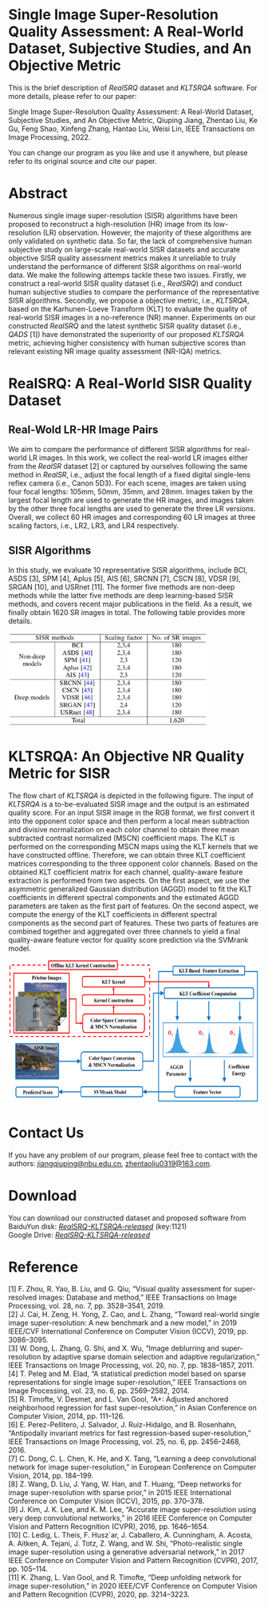 # Single Image Super-Resolution Quality Assessment: A Real-World Dataset, Subjective Studies, and An Objective Metric
This is the brief description of *RealSRQ* dataset and *KLTSRQA* software. For more details, please refer to our paper:  

Single Image Super-Resolution Quality Assessment: A Real-World Dataset, Subjective Studies, and An Objective Metric, Qiuping Jiang, Zhentao Liu, Ke Gu, Feng Shao, Xinfeng Zhang, Hantao Liu, Weisi Lin, IEEE Transactions on Image Processing, 2022.  

You can change our program as you like and use it anywhere, but please refer to its original source and cite our paper. 
# Abstract
Numerous single image super-resolution (SISR) algorithms have been proposed to reconstruct a high-resolution (HR) image from its low-resolution (LR) observation. However, the majority of these algorithms are only validated on synthetic data. So far, the lack of comprehensive human subjective study on large-scale real-world SISR datasets and accurate objective SISR quality assessment metrics makes it unreliable to truly understand the performance of different SISR algorithms on real-world data. We make the following attemps tackle these two issues. Firstly, we construct a real-world SISR quality dataset (i.e., *RealSRQ*) and conduct human subjective studies to compare the performance of the representative SISR algorithms. Secondly, we propose a objective metric, i.e., *KLTSRQA*, based on the Karhunen-Loeve Transform (KLT) to evaluate the quality of real-world SISR images in a no-reference (NR) manner. Experiments on our constructed *RealSRQ* and the latest synthetic SISR quality dataset (i.e., *QADS* [1]) have demonstrated the superiority of our proposed *KLTSRQA* metric, achieving higher consistency with human subjective scores than relevant existing NR image quality assessment (NR-IQA) metrics.

# RealSRQ: A Real-World SISR Quality Dataset
## Real-Wold LR-HR Image Pairs
We aim to compare the performance of different SISR algorithms for real-world LR images. In this work, we collect the real-world LR images either from the *RealSR* dataset [2] or captured by ourselves following the same method in *RealSR*, i.e., adjust the focal length of a fixed digital single-lens reflex camera (i.e., Canon 5D3). For each scene, images are taken using four focal lengths: 105mm, 50mm, 35mm, and 28mm. Images taken by the largest focal length are used to generate the HR images, and images taken by the other three focal lengths are used to generate the three LR versions. Overall, we collect 60 HR images and corresponding 60 LR images at three scaling factors, i.e., LR2, LR3, and LR4 respectively.
## SISR Algorithms
In this study, we evaluate 10 representative SISR algorithms, include BCI, ASDS [3], SPM [4], Aplus [5], AIS [6], SRCNN [7], CSCN [8], VDSR [9], SRGAN [10], and USRnet [11]. The former five methods are non-deep methods while the latter five methods are deep learning-based SISR methods, and covers recent major publications in the field. As a result, we finally obtain 1620 SR images in total. The following table provides more details. 

<img src="https://github.com/Zhentao-Liu/RealSRQ-KLTSRQA/blob/main/images/Table1.PNG" width="400" height="190"/><br/>

# KLTSRQA: An Objective NR Quality Metric for SISR
The flow chart of *KLTSRQA* is depicted in the following figure. The input of *KLTSRQA* is a to-be-evaluated SISR image and the output is an estimated quality score. For an input SISR image in the RGB format, we first convert it into the opponent color space and then perform a local mean subtraction and divisive normalization on each color channel to obtain three mean subtracted contrast normalized (MSCN) coefficient maps. The KLT is performed on the corresponding MSCN maps using the KLT kernels that we have constructed offline. Therefore, we can obtain three KLT coefficient matrices corresponding to the three opponent color channels. Based on the obtained KLT coefficient matrix for each channel, quality-aware feature extraction is performed from two aspects. On the first aspect, we use the asymmetric generalized Gaussian distribution (AGGD) model to fit the KLT coefficients in different spectral components and the estimated AGGD parameters are taken as the first part of features. On the second aspect, we compute the energy of the KLT coefficients in different spectral components as the second part of features. These two parts of features are combined together and aggregated over three channels to yield a final quality-aware feature vector for quality score prediction via the SVMrank model.

<img src="https://github.com/Zhentao-Liu/RealSRQ-KLTSRQA/blob/main/images/Fig8.PNG" width="618" height="288"/><br/>

# Contact Us
If you have any problem of our program, please feel free to contact with the authors: jiangqiuping@nbu.edu.cn, zhentaoliu0319@163.com.

# Download
You can download our constructed dataset and proposed software from  
BaiduYun disk: [*RealSRQ-KLTSRQA-released*](https://pan.baidu.com/s/15ZgfpW1b2_gMAETBUeszSg) (key:1121)  
Google Drive: [*RealSRQ-KLTSRQA-released*](https://drive.google.com/drive/folders/1VTMBmxkZkZtbv_ONMME-7TRyfXNfRw9p?usp=sharing)

# Reference
[1] F. Zhou, R. Yao, B. Liu, and G. Qiu, “Visual quality assessment for super-resolved images: Database and method,” IEEE Transactions on Image Processing, vol. 28, no. 7, pp. 3528–3541, 2019.  
[2] J. Cai, H. Zeng, H. Yong, Z. Cao, and L. Zhang, “Toward real-world single image super-resolution: A new benchmark and a new model,” in 2019 IEEE/CVF International Conference on Computer Vision (ICCV), 2019, pp. 3086–3095.  
[3] W. Dong, L. Zhang, G. Shi, and X. Wu, “Image deblurring and super-resolution by adaptive sparse domain selection and adaptive regularization,” IEEE Transactions on Image Processing, vol. 20, no. 7, pp. 1838–1857, 2011.  
[4] T. Peleg and M. Elad, “A statistical prediction model based on sparse representations for single image super-resolution,” IEEE Transactions on Image Processing, vol. 23, no. 6, pp. 2569–2582, 2014.  
[5] R. Timofte, V. Desmet, and L. Van Gool, “A+: Adjusted anchored neighborhood regression for fast super-resolution,” in Asian Conference on Computer Vision, 2014, pp. 111–126.  
[6] E. Perez-Pellitero, J. Salvador, J. Ruiz-Hidalgo, and B. Rosenhahn, “Antipodally invariant metrics for fast regression-based super-resolution,” IEEE Transactions on Image Processing, vol. 25, no. 6, pp. 2456–2468, 2016.  
[7] C. Dong, C. L. Chen, K. He, and X. Tang, “Learning a deep convolutional network for image super-resolution,” in European Conference on Computer Vision, 2014, pp. 184–199.  
[8] Z. Wang, D. Liu, J. Yang, W. Han, and T. Huang, “Deep networks for image super-resolution with sparse prior,” in 2015 IEEE International Conference on Computer Vision (ICCV), 2015, pp. 370–378.  
[9] J. Kim, J. K. Lee, and K. M. Lee, “Accurate image super-resolution using very deep convolutional networks,” in 2016 IEEE Conference on Computer Vision and Pattern Recognition (CVPR), 2016, pp. 1646–1654.  
[10] C. Ledig, L. Theis, F. Husz´ar, J. Caballero, A. Cunningham, A. Acosta, A. Aitken, A. Tejani, J. Totz, Z. Wang, and W. Shi, “Photo-realistic single image super-resolution using a generative adversarial network,” in 2017 IEEE Conference on Computer Vision and Pattern Recognition (CVPR), 2017, pp. 105–114.  
[11] K. Zhang, L. Van Gool, and R. Timofte, “Deep unfolding network for image super-resolution,” in 2020 IEEE/CVF Conference on Computer Vision and Pattern Recognition (CVPR), 2020, pp. 3214–3223.  
